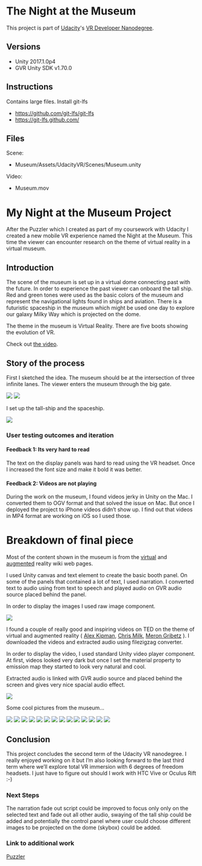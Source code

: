 # The Night at the Museum

This project is part of [Udacity](https://www.udacity.com "Udacity - Be in demand")'s [VR Developer Nanodegree](https://www.udacity.com/course/vr-developer-nanodegree--nd017).

## Versions
- Unity 2017.1.0p4
- GVR Unity SDK v1.70.0

## Instructions

Contains large files. Install git-lfs
- https://github.com/git-lfs/git-lfs
- https://git-lfs.github.com/

## Files

Scene:
- Museum/Assets/UdacityVR/Scenes/Museum.unity

Video:
- Museum.mov

# My Night at the Museum Project

After the Puzzler which I created as part of my coursework with Udacity I
created a new mobile VR experience named the Night at the Museum. This time the
viewer can encounter research on the theme of virtual reality in a virtual
museum.

## Introduction

The scene of the museum is set up in a virtual dome connecting past with the
future. In order to experience the past viewer can onboard the tall ship. Red
and green tones were used as the basic colors of the museum and represent the
navigational lights found in ships and aviation. There is a futuristic
spaceship in the museum which might be used one day to explore our galaxy Milky
Way which is projected on the dome.

The theme in the museum is Virtual Reality. There are five boots showing the
evolution of VR.

Check out [the video](https://youtu.be/YyHNnggyKF4).

## Story of the process

First I sketched the idea. The museum should be at the intersection of three
infinite lanes. The viewer enters the museum through the big gate.

![](Media/sketch-01.jpg)
![](Media/sketch-02.jpg)

I set up the tall-ship and the spaceship.

![](Media/Museum-15.PNG)

### User testing outcomes and iteration

#### Feedback 1: Its very hard to read

The text on the display panels was hard to read using the VR headset. Once I
increased the font size and make it bold it was better.

#### Feedback 2: Videos are not playing

During the work on the museum, I found videos jerky in Unity on the Mac. I
converted them to OGV format and that solved the issue on Mac. But once I
deployed the project to iPhone videos didn’t show up. I find out that videos in
MP4 format are working on iOS so I used those.

# Breakdown of final piece

Most of the content shown in the museum is from the [virtual](https://en.wikipedia.org/wiki/Virtual_reality)
and [augmented](https://en.wikipedia.org/wiki/Augmented_reality)
reality wiki web pages.

I used Unity canvas and text element to create the basic booth panel. On some
of the panels that contained a lot of text, I used narration. I converted text
to audio using from text to speech and played audio on GVR audio source placed
behind the panel.

In order to display the images I used raw image component.

![](Media/Museum-03.PNG)

I found a couple of really good and inspiring videos on TED on the theme of
virtual and augmented reality (
[Alex
Kipman](https://www.ted.com/talks/alex_kipman_the_dawn_of_the_age_of_holograms),
[Chris
Milk](https://www.ted.com/talks/chris_milk_the_birth_of_virtual_reality_as_an_art_form),
[Meron
Gribetz](https://www.ted.com/talks/meron_gribetz_a_glimpse_of_the_future_through_an_augmented_reality_headset)
). I
downloaded the videos and extracted audio using filezigzag converter.

In order to display the video, I used standard Unity video player component. At
first, videos looked very dark but once I set the material property to emission
map they started to look very natural and cool.

Extracted audio is linked with GVR audio source and placed behind the screen
and gives very nice spacial audio effect.

![](Media/Museum-12.PNG)

Some cool pictures from the museum...

![](Media/Museum-01.PNG)
![](Media/Museum-02.PNG)
![](Media/Museum-03.PNG)
![](Media/Museum-04.PNG)
![](Media/Museum-05.PNG)
![](Media/Museum-06.PNG)
![](Media/Museum-07.PNG)
![](Media/Museum-08.PNG)
![](Media/Museum-09.PNG)
![](Media/Museum-10.PNG)
![](Media/Museum-11.PNG)
![](Media/Museum-12.PNG)
![](Media/Museum-13.PNG)
![](Media/Museum-14.PNG)

## Conclusion

This project concludes the second term of the Udacity VR nanodegree. I really
enjoyed working on it but I’m also looking forward to the last third term where
we’ll explore total VR immersion with 6 degrees of freedom headsets. I just
have to figure out should I work with HTC Vive or Oculus Rift :-)

### Next Steps

The narration fade out script could be improved to focus only only on the
selected text and fade out all other audio, swaying of the tall ship could be
added and potentially the control panel where user could choose different
images to be projected on the dome (skybox) could be added.

### Link to additional work

[Puzzler](https://medium.com/@miha_43105/my-puzzler-project-1fa507190251)
